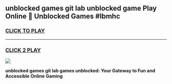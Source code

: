 
## unblocked games git lab unblocked game Play Online 👋 Unblocked Games #lbmhc
<h3>
<a href="https://premium.freeplayer.one?title=unblocked_games_git_lab&ref=21F">CLICK TO PLAY</a></h3>
<hr>

<h3>
<a href="https://premium.freeplayer.one?title=unblocked_games_git_lab&ref=21F">CLICK 2 PLAY</a>
  
</h3>

<a href="https://premium.freeplayer.one?title=unblocked_games_git_lab&ref=21F/"><img src="https://clearcache.store/games.png"></a>


**unblocked games git lab games unblocked: Your Gateway to Fun and Accessible Online Gaming**
